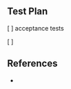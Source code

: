 <!-- Feel free to delete comments as you fill this in -->

<!-- summary of changes -->

## Test Plan
<!-- detail ways in which this PR has been tested or needs to be tested -->
[ ] acceptance tests
<!-- add more below if you think they are relevant -->
[ ]

## References
<!-- issues documentation links, etc  -->

* 